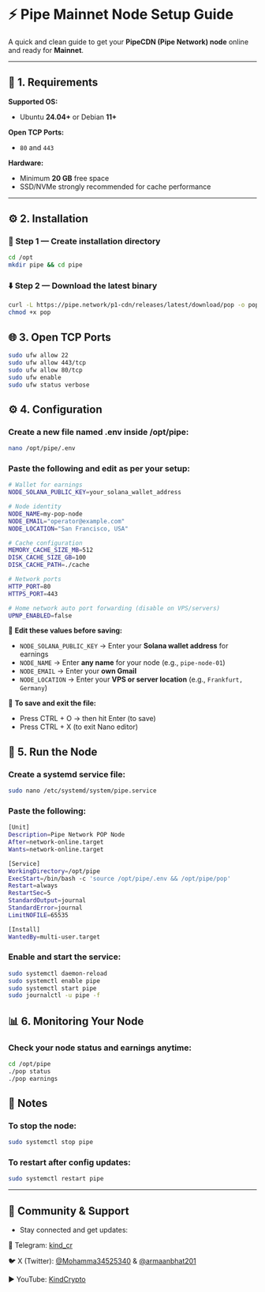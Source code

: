 # ⚡️ Pipe Mainnet Node Setup Guide

A quick and clean guide to get your **PipeCDN (Pipe Network) node** online and ready for **Mainnet**.

---

## 🧩 1. Requirements

**Supported OS:**  
- Ubuntu **24.04+** or Debian **11+**

**Open TCP Ports:**  
- `80` and `443`

**Hardware:**  
- Minimum **20 GB** free space  
- SSD/NVMe strongly recommended for cache performance

---

## ⚙️ 2. Installation

### 🧱 Step 1 — Create installation directory
```bash
cd /opt
mkdir pipe && cd pipe
```
### ⬇️ Step 2 — Download the latest binary
```bash
curl -L https://pipe.network/p1-cdn/releases/latest/download/pop -o pop
chmod +x pop
```

## 🌐 3. Open TCP Ports

```bash
sudo ufw allow 22
sudo ufw allow 443/tcp
sudo ufw allow 80/tcp
sudo ufw enable
sudo ufw status verbose
```

## ⚙️ 4. Configuration

### Create a new file named .env inside /opt/pipe:
```bash
nano /opt/pipe/.env
```
### Paste the following and edit as per your setup:
```bash
# Wallet for earnings
NODE_SOLANA_PUBLIC_KEY=your_solana_wallet_address

# Node identity
NODE_NAME=my-pop-node
NODE_EMAIL="operator@example.com"
NODE_LOCATION="San Francisco, USA"

# Cache configuration
MEMORY_CACHE_SIZE_MB=512
DISK_CACHE_SIZE_GB=100
DISK_CACHE_PATH=./cache

# Network ports
HTTP_PORT=80
HTTPS_PORT=443

# Home network auto port forwarding (disable on VPS/servers)
UPNP_ENABLED=false
```
📝 **Edit these values before saving:**
- `NODE_SOLANA_PUBLIC_KEY` → Enter your **Solana wallet address** for earnings  
- `NODE_NAME` → Enter **any name** for your node (e.g., `pipe-node-01`)  
- `NODE_EMAIL` → Enter your **own Gmail**  
- `NODE_LOCATION` → Enter your **VPS or server location** (e.g., `Frankfurt, Germany`)

💾 **To save and exit the file:**
- Press CTRL + O → then hit Enter (to save)
- Press CTRL + X (to exit Nano editor)

## 🚀 5. Run the Node

### Create a systemd service file:
```bash
sudo nano /etc/systemd/system/pipe.service
```
### Paste the following:
```bash
[Unit]
Description=Pipe Network POP Node
After=network-online.target
Wants=network-online.target

[Service]
WorkingDirectory=/opt/pipe
ExecStart=/bin/bash -c 'source /opt/pipe/.env && /opt/pipe/pop'
Restart=always
RestartSec=5
StandardOutput=journal
StandardError=journal
LimitNOFILE=65535

[Install]
WantedBy=multi-user.target
```
### Enable and start the service:
```bash
sudo systemctl daemon-reload
sudo systemctl enable pipe
sudo systemctl start pipe
sudo journalctl -u pipe -f
```

## 📊 6. Monitoring Your Node

### Check your node status and earnings anytime:
```bash
cd /opt/pipe
./pop status
./pop earnings
```

## 🧠 Notes

### To stop the node:
```bash
sudo systemctl stop pipe
```
### To restart after config updates:
```bash
sudo systemctl restart pipe
```

---

## 📢 Community & Support

- Stay connected and get updates:

💬 Telegram: [kind_cr](https://t.me/kind_cr)

🐦 X (Twitter): [@Mohamma34525340](https://x.com/Mohamma34525340) & [@armaanbhat201](https://x.com/armaanbhat201)

▶️ YouTube: [KindCrypto](https://www.youtube.com/@KindCrypto)
